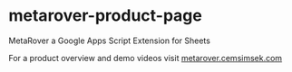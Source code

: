 # metarover-product-page
MetaRover a Google Apps Script Extension for Sheets

For a product overview and demo videos visit [metarover.cemsimsek.com](https://metarover.cemsimsek.com)
